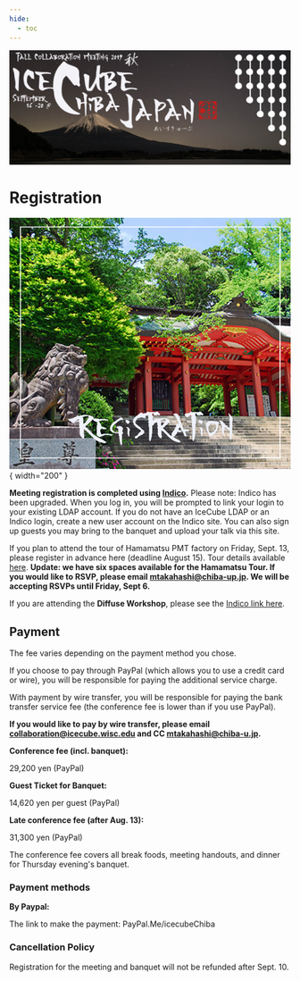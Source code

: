 ```yaml
---
hide:
  - toc
---
```


![2019 Fall Collaboration Meeting](titleNoren2C_new.jpg)


# Registration

![](RegistrationShrine.jpg){ width="200" }

**Meeting registration is completed using [Indico](https://events.icecube.wisc.edu/e/Collaboration2019Fall).** Please note: Indico has been upgraded. When you log in, you will be prompted to link your login to your existing LDAP account. If you do not have an IceCube LDAP or an Indico login, create a new user account on the Indico site. You can also sign up guests you may bring to the banquet and upload your talk via this site.

If you plan to attend the tour of Hamamatsu PMT factory on Friday, Sept. 13, please register in advance here (deadline August 15). Tour details available [here](https://meetings.wipac.wisc.edu/tour-hamamatsu-photonics). **Update: we have six spaces available for the Hamamatsu Tour. If you would like to RSVP, please email mtakahashi@chiba-up.jp. We will be accepting RSVPs until Friday, Sept 6.**

If you are attending the **Diffuse Workshop**, please see the [Indico link here](http://events.icecube.wisc.edu/event/115/).

## Payment

The fee varies depending on the payment method you chose.

If you choose to pay through PayPal (which allows you to use a credit card or wire), you will be responsible for paying the additional service charge. 

With payment by wire transfer, you will be responsible for paying the bank transfer service fee (the conference fee is lower than if you use PayPal).

**If you would like to pay by wire transfer, please email collaboration@icecube.wisc.edu and CC mtakahashi@chiba-u.jp.**

**Conference fee (incl. banquet):**

29,200 yen (PayPal)

**Guest Ticket for Banquet:**

14,620 yen per guest (PayPal)

**Late conference fee (after Aug. 13):**

31,300 yen (PayPal)

The conference fee covers all break foods, meeting handouts, and dinner for Thursday evening's banquet.

### Payment methods

**By Paypal:**

The link to make the payment: PayPal.Me/icecubeChiba

### Cancellation Policy

Registration for the meeting and banquet will not be refunded after Sept. 10.

